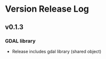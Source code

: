 # Version Release Log

## v0.1.3

### GDAL library

- Release includes gdal library (shared object)
